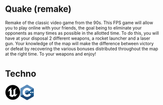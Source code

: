 # Quake (remake)

Remake of the classic video game from the 90s. This FPS game will allow you to play online with your friends, the goal being to eliminate your opponents as many times as possible in the allotted time. To do this, you will have at your disposal 2 different weapons, a rocket launcher and a laser gun. Your knowledge of the map will make the difference between victory or defeat by recovering the various bonuses distributed throughout the map at the right time. To your weapons and enjoy!

# Techno 

<div style="display: flex">
  <img src="https://github.com/Thomas-Raveneau/Thomas-Raveneau/blob/0a9c776fb31788d5e691268b8f160d6ea7b34c30/logos/unreal.png" height="50"/>
  <img src="https://github.com/Thomas-Raveneau/Thomas-Raveneau/blob/0a9c776fb31788d5e691268b8f160d6ea7b34c30/logos/cpp.svg" height="50"/>
</div>
